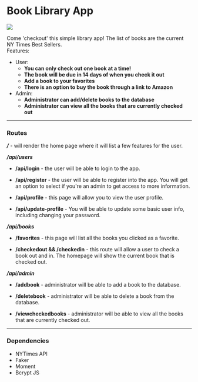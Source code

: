 # Book Library App
![](./public/images/books.gif)

Come 'checkout' this simple library app! The list of books are the current NY Times Best Sellers.  
Features:
* User: 
  * **You can only check out one book at a time!**
  * **The book will be due in 14 days of when you check it out**
  * **Add a book to your favorites**
  * **There is an option to buy the book through a link to Amazon**
* Admin:
  * **Administrator can add/delete books to the database**
  * **Administrator can view all the books that are currently checked out**

---
### Routes
***/*** - will render the home page where it will list a few features for the user.  

***/api/users***
* **/api/login** - the user will be able to login to the app. 

* **/api/register** -  the user will be able to register into the app. You will get an option to select if you're an admin to get access to more information.

* **/api/profile** -  this page will allow you to view the user profile.

* **/api/update-profile** -  You will be able to update some basic user info, including changing your password.  
  
***/api/books***
* **/favorites** -  this page will list all the books you clicked as a favorite.

* **/checkedout && /checkedin** -  this route will allow a user to check a book out and in. The homepage will show the current book that is checked out.

***/api/admin***
* **/addbook** - administrator will be able to add a book to the database.

* **/deletebook** - administrator will be able to delete a book from the database.

* **/viewcheckedbooks** - administrator will be able to view all the books that are currently checked out.

---
### Dependencies
* NYTimes API  
* Faker
* Moment  
* Bcrypt JS